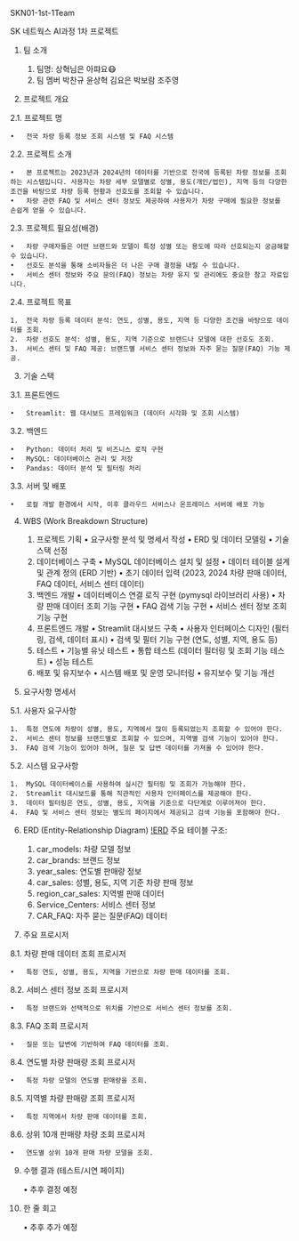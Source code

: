 SKN01-1st-1Team

SK 네트웍스 AI과정 1차 프로젝트

1. 팀 소개

	1.	팀명: 상혁님은 아퍄요😷
	2.	팀 멤버 박찬규    윤상혁    김요은    박보람    조주영

2. 프로젝트 개요

2.1. 프로젝트 명

	•	전국 차량 등록 정보 조회 시스템 및 FAQ 시스템

2.2. 프로젝트 소개

	•	본 프로젝트는 2023년과 2024년의 데이터를 기반으로 전국에 등록된 차량 정보를 조회하는 시스템입니다. 사용자는 차량 세부 모델별로 성별, 용도(개인/법인), 지역 등의 다양한 조건을 바탕으로 차량 등록 현황과 선호도를 조회할 수 있습니다.
	•	차량 관련 FAQ 및 서비스 센터 정보도 제공하여 사용자가 차량 구매에 필요한 정보를 손쉽게 얻을 수 있습니다.

2.3. 프로젝트 필요성(배경)

	•	차량 구매자들은 어떤 브랜드와 모델이 특정 성별 또는 용도에 따라 선호되는지 궁금해할 수 있습니다.
	•	선호도 분석을 통해 소비자들은 더 나은 구매 결정을 내릴 수 있습니다.
	•	서비스 센터 정보와 주요 문의(FAQ) 정보는 차량 유지 및 관리에도 중요한 참고 자료입니다.

2.4. 프로젝트 목표

	1.	전국 차량 등록 데이터 분석: 연도, 성별, 용도, 지역 등 다양한 조건을 바탕으로 데이터를 조회.
	2.	차량 선호도 분석: 성별, 용도, 지역 기준으로 브랜드나 모델에 대한 선호도 조회.
	3.	서비스 센터 및 FAQ 제공: 브랜드별 서비스 센터 정보와 자주 묻는 질문(FAQ) 기능 제공.

3. 기술 스택

3.1. 프론트엔드

	•	Streamlit: 웹 대시보드 프레임워크 (데이터 시각화 및 조회 시스템)

3.2. 백엔드

	•	Python: 데이터 처리 및 비즈니스 로직 구현
	•	MySQL: 데이터베이스 관리 및 저장
	•	Pandas: 데이터 분석 및 필터링 처리

3.3. 서버 및 배포

	•	로컬 개발 환경에서 시작, 이후 클라우드 서비스나 온프레미스 서버에 배포 가능

4. WBS (Work Breakdown Structure)

	1.	프로젝트 기획
	•	요구사항 분석 및 명세서 작성
	•	ERD 및 데이터 모델링
	•	기술 스택 선정
	2.	데이터베이스 구축
	•	MySQL 데이터베이스 설치 및 설정
	•	데이터 테이블 설계 및 관계 정의 (ERD 기반)
	•	초기 데이터 입력 (2023, 2024 차량 판매 데이터, FAQ 데이터, 서비스 센터 데이터)
	3.	백엔드 개발
	•	데이터베이스 연결 로직 구현 (pymysql 라이브러리 사용)
	•	차량 판매 데이터 조회 기능 구현
	•	FAQ 검색 기능 구현
	•	서비스 센터 정보 조회 기능 구현
	4.	프론트엔드 개발
	•	Streamlit 대시보드 구축
	•	사용자 인터페이스 디자인 (필터링, 검색, 데이터 표시)
	•	검색 및 필터 기능 구현 (연도, 성별, 지역, 용도 등)
	5.	테스트
	•	기능별 유닛 테스트
	•	통합 테스트 (데이터 필터링 및 조회 기능 테스트)
	•	성능 테스트
	6.	배포 및 유지보수
	•	시스템 배포 및 운영 모니터링
	•	유지보수 및 기능 개선

5. 요구사항 명세서

5.1. 사용자 요구사항

	1.	특정 연도에 차량이 성별, 용도, 지역에서 많이 등록되었는지 조회할 수 있어야 한다.
	2.	서비스 센터 정보를 브랜드별로 조회할 수 있으며, 지역별 검색 기능이 있어야 한다.
	3.	FAQ 검색 기능이 있어야 하며, 질문 및 답변 데이터를 가져올 수 있어야 한다.

5.2. 시스템 요구사항

	1.	MySQL 데이터베이스를 사용하여 실시간 필터링 및 조회가 가능해야 한다.
	2.	Streamlit 대시보드를 통해 직관적인 사용자 인터페이스를 제공해야 한다.
	3.	데이터 필터링은 연도, 성별, 용도, 지역을 기준으로 다단계로 이루어져야 한다.
	4.	FAQ 및 서비스 센터 정보는 별도의 페이지에서 제공되고 검색 기능을 포함해야 한다.

6. ERD (Entity-Relationship Diagram)
[!ERD](https://github.com/thanGyuPark/SKN05-1nd-1Team/blob/main/pj1erd.png)
주요 테이블 구조:

	1.	car_models: 차량 모델 정보
	2.	car_brands: 브랜드 정보
	3.	year_sales: 연도별 판매량 정보
	4.	car_sales: 성별, 용도, 지역 기준 차량 판매 정보
	5.	region_car_sales: 지역별 판매 데이터
	6.	Service_Centers: 서비스 센터 정보
	7.	CAR_FAQ: 자주 묻는 질문(FAQ) 데이터

8. 주요 프로시저

8.1. 차량 판매 데이터 조회 프로시저

	•	특정 연도, 성별, 용도, 지역을 기반으로 차량 판매 데이터를 조회.

8.2. 서비스 센터 정보 조회 프로시저

	•	특정 브랜드와 선택적으로 위치를 기반으로 서비스 센터 정보를 조회.

8.3. FAQ 조회 프로시저

	•	질문 또는 답변에 기반하여 FAQ 데이터를 조회.

8.4. 연도별 차량 판매량 조회 프로시저

	•	특정 차량 모델의 연도별 판매량을 조회.

8.5. 지역별 차량 판매량 조회 프로시저

	•	특정 지역에서 차량 판매 데이터를 조회.

8.6. 상위 10개 판매량 차량 조회 프로시저

	•	연도별 상위 10개 판매 차량 모델을 조회.

9. 수행 결과 (테스트/시연 페이지)

	•	추후 결정 예정

10. 한 줄 회고

	•	추후 추가 예정
